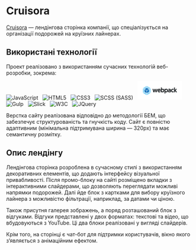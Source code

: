 # Cruisora

[Cruisora](https://aleks-bitkov.github.io/marisail/) — лендінгова сторінка компанії, що спеціалізується на організації подорожей на круїзних лайнерах.

## Використані технології

Проект реалізовано з використанням сучасних технологій веб-розробки, зокрема:

  <img src="https://upload.wikimedia.org/wikipedia/commons/9/99/Unofficial_JavaScript_logo_2.svg" alt="JavaScript" width="50" height="50">&nbsp;&nbsp;
  <img src="https://encrypted-tbn0.gstatic.com/images?q=tbn:ANd9GcSRqA3txpuYOVX1e-VLStZajJ8OrK6Uvbuy-6LuoMi0NSzr3QwW-19sUhsgqMrtXCAdUfI&usqp=CAU" alt="HTML5" width="50" height="50">&nbsp;&nbsp;
  <img src="https://encrypted-tbn0.gstatic.com/images?q=tbn:ANd9GcT1UQywHiDcxzsPHAMJUiVp4Co3nMSB2ls3dVa_nO8Mjb1cw8DujFd9nxKH-pX3lvQ_4xw&usqp=CAU" alt="CSS3" width="60" height="50">&nbsp;&nbsp;
  <img src="https://encrypted-tbn0.gstatic.com/images?q=tbn:ANd9GcQIFvRDkjhpF1fkRUA0jz86FMxl90Yk0hw_UDmWnWEUuHDYQOCv4i2YJMjo2YD_t9spdzo&usqp=CAU" alt="SCSS (SASS)" width="70" height="50">&nbsp;&nbsp;
  <img src="https://raw.githubusercontent.com/aleks-bitkov/retroflux-moto/refs/heads/main/img/logo-on-white-bg.jpg" alt="Webpack" width="120" height="50">&nbsp;&nbsp;
  <img src="https://encrypted-tbn0.gstatic.com/images?q=tbn:ANd9GcQ6oh-SqOJXvjUxyFyrhkNBXffAusPr63he1MveGt_9GYqGqX087u7htaRqz5rAi4Modzk&usqp=CAU" alt="Gulp" width="50" height="50">&nbsp;&nbsp;
  <img src="https://encrypted-tbn0.gstatic.com/images?q=tbn:ANd9GcQLXFmM87TveyGUnvyVNv91MjEkidILFYXzkRKBCuuNxBxsOS6IS78aLyzOaU3VCLIxNgE&usqp=CAU" alt="Slick" width="60" height="50">&nbsp;&nbsp;
  <img src="https://kenwheeler.github.io/slick/img/slick.gif" alt="W3C" width="60" height="50">&nbsp;&nbsp;
  <img src="https://encrypted-tbn0.gstatic.com/images?q=tbn:ANd9GcRmLME0hpAJOqBGhaVjcgkk8hIKS3S4GAqrLg&s" alt="JQuery" width="50" height="50">&nbsp;&nbsp;

Верстка сайту реалізована відповідно до методології БЕМ, що забезпечує структурованість та гнучкість коду. Сайт є повністю адаптивним (мінімальна підтримувана ширина — 320px) та має семантичну розмітку.

## Опис лендінгу

Лендінгова сторінка розроблена в сучасному стилі з використанням декоративних елементів, що додають інтерфейсу візуальної привабливості. Після промо-блоку на сайті розміщено вкладки з інтерактивними слайдерами, що дозволяють переглядати можливі напрямки подорожей. Далі йде блок з картками для вибору круїзного лайнера з можливістю фільтрації, наприклад, за датами чи ціною.

Також присутня галерея зображень, а поряд розташований блок з відгуками. Відгуки представлені у двох форматах: текстові та відео, що вбудовуються з YouTube. Ці два блоки реалізовані у вигляді слайдерів.

Крім того, на сторінці є чат-бот для підтримки користувачів, вікно якого з’являється з анімаційним ефектом.
